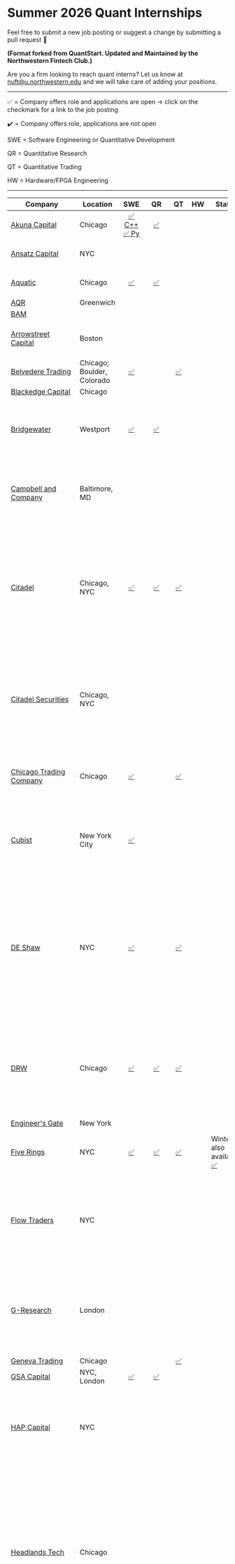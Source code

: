 # Summer 2026 Quant Internships

Feel free to submit a new job posting or suggest a change by submitting a pull request 🙏 <br />

**(Format forked from QuantStart. Updated and Maintained by the Northwestern Fintech Club.)**  <br />

Are you a firm looking to reach quant interns? Let us know at nuft@u.northwestern.edu and we will take care of adding your positions. 

------

✅  = Company offers role and applications are open → click on the checkmark for a link to the job posting

✔️ = Company offers role, applications are not open

SWE = Software Engineering or Quantitative Development

QR = Quantitative Research

QT = Quantitative Trading

HW = Hardware/FPGA Engineering

------

| Company| Location|SWE|QR|QT|HW|Status| Notes|
|-------------------------|-------------------------|:---------------------------------------------------------------------------------------------------------------------------------------------------:|:---------------------------------------------------------------------------------------------------------------------------------------------------:|:---------------------------------------------------------------------------------------------------------------------------------------------------:|:-------------------------------------------------------------------------------------------------------------------------------------------------:|--------------------------------------------------------------------|--------------------------------------------------------------------------------------------------------------------------------------------------------------------------------------------------------------------------------------------------------------------------------------------------|
| [Akuna Capital](https://akunacapital.com/careers#careers)|Chicago|[✅ C++](https://akunacapital.com/job-details?gh_jid=6996427)  [✅ Py](https://akunacapital.com/job-details?gh_jid=7055471)|[✅](https://akunacapital.com/job-details?gh_jid=7055793)|||||
| [Ansatz Capital](https://jobs.lever.co/ansatzcapital)|NYC||||||Very Small, Citadel Spinoff.|
| [Aquatic](https://boards.greenhouse.io/aquaticcapitalmanagement)|Chicago|[✅](https://job-boards.greenhouse.io/aquaticcapitalmanagement/jobs/7990895002)|[✅](https://job-boards.greenhouse.io/aquaticcapitalmanagement/jobs/7985726002)||||Very Small, Citadel Spinoff.|
| [AQR](https://careers.aqr.com/jobs/department/university-jobs#/)|Greenwich|||||||
| [BAM](https://bamfunds.force.com/s/)||||||||
| [Arrowstreet Capital](https://arrowstreetcapital.wd5.myworkdayjobs.com/en-US/Arrowstreet)|Boston||||||Fully Systematic. Very High PnL per head.|
| [Belvedere Trading](http://www.belvederetrading.com/jobs/)|Chicago; Boulder, Colorado|[✅](https://jobs.lever.co/belvederetrading/eddfd030-1b27-46db-9ef6-5b65e1e2484c)||[✅](https://jobs.lever.co/belvederetrading/ec52b73e-54b8-4f87-909d-a74cb288dc4d)||||
| [Blackedge Capital](https://boards.greenhouse.io/blackedgecapital)| Chicago|||||||
| [Bridgewater](https://www.bridgewater.com/working-at-bridgewater/job-openings)| Westport|[✅](https://job-boards.greenhouse.io/bridgewater89/jobs/7950099002)|[✅](https://job-boards.greenhouse.io/bridgewater89/jobs/7726966002)|||| Day Ralio's firm. Very unique culture and interviews. Very School Selective.|
| [Campbell and Company](https://workforcenow.adp.com/mascsr/default/mdf/recruitment/recruitment.html?cid=2de708e1-c847-43b1-bf0d-0bad30aca014&ccId=19000101_000001&type=MP&lang=en_US)| Baltimore, MD|||||| This small 60 employee multi-strat quant firm has an extremely collaborative culture.|
| [Citadel](https://www.citadel.com/careers/open-opportunities/students/internships/)| Chicago, NYC|[✅](https://www.citadelsecurities.com/careers/details/software-engineer-intern-us/)|[✅](https://www.citadelsecurities.com/careers/details/quantitative-research-analyst-intern-bs-ms-us/)|[✅](https://www.citadelsecurities.com/careers/details/quantitative-trading-intern-us/)||| The hedge fund side of Ken Griffin's Citadel. The quants are mostly on the Global Quantitative Strategies team (GQS). Citadel tends to be fairly school-selective.|
| [Citadel Securities](https://www.citadelsecurities.com/careers/students/internships/)|Chicago, NYC|||||| The market making arm of Citadel. The general perception is that the culture tends to be better at Citadel Securities vs Citadel LLC.|
| [Chicago Trading Company](https://www.chicagotrading.com/search#search-results) |Chicago|[✅](https://grnh.se/2f36ab9q5us)||[✅](https://grnh.se/28t263745us)|||Very trader led shop. Shares an office with Group One Trading.|
| [Cubist](https://careers.point72.com/?experience=internships)| New York City|[✅](https://careers.point72.com/CSJobDetail?jobName=quantitative-software-developer-intern&jobCode=CSS-0011537&location=New%20York&locale=English&retURL=/CSCareerSearch)||||| The quant arm of Steve Cohen's Point72 hedge fund. Pretty small and school selective.|
| [DE Shaw](https://www.deshaw.com/careers/internships)|NYC|[✅](https://www.deshaw.com/careers/software-developer-intern-new-york-summer-2026-5521)||[✅](https://www.deshaw.com/careers/proprietary-trading-intern-new-york-summer-2026-5379)|||Tends to be extremely school-selective, mostly recruiting from ivy leagues and similar. Generally considered a top destination for QRs, more so than other roles.|
| [DRW](https://drw.com/work-at-drw/category/campus/)|Chicago|[✅](https://www.drw.com/work-at-drw/listings/software-developer-intern-3157977)|[✅](https://www.drw.com/work-at-drw/listings/quantitative-research-intern-3151348)|[✅](https://www.drw.com/work-at-drw/listings/quantitative-trading-analyst-intern-3141981)||| Perception is that DRWers tend to have a good WLB but teams are usually siloed. Known for their PM type culture and relatively fluid roles.|
| [Engineer's Gate](https://www.eglp.com/)|New York| | | ||||
| [Five Rings](https://fiverings.com/careers)| NYC|[✅](https://job-boards.greenhouse.io/fiveringsllc/jobs/4806713008)|[✅](https://job-boards.greenhouse.io/fiveringsllc/jobs/4563183008)|[✅](https://job-boards.greenhouse.io/fiveringsllc/jobs/4613451008)||Winter also available. [✅](https://job-boards.greenhouse.io/fiveringsllc/jobs/4634686008)| Extremely school-selective - generally MIT only.|
| [Flow Traders](https://www.flowtraders.com/careers)|NYC|||||| Primary focus is on ETFs. Pay tends be lower than IMC and Optiver. One of the only publicly traded quant funds.|
| [G-Research](https://www.gresearch.co.uk/join-us/graduates/)| London|||||| Also hires people out of the US. Very focused on research with a lot of people working on cutting-edge Machine Learning.|
| [Geneva Trading](https://www.genevatrading.com/careers-open-positions/)| Chicago|||[✅](https://job-boards.greenhouse.io/genevatrading/jobs/4767553007)||||
| [GSA Capital](https://www.gsacapital.com/?section=careers&gh_src=)| NYC, London|[✅](https://boards.greenhouse.io/embed/job_app?for=gsacapital&token=8016008002)|[✅](https://boards.greenhouse.io/embed/job_app?for=gsacapital&token=8016006002)||||
| [HAP Capital](https://jobs.lever.co/hap-capital)|NYC||||||Another options market maker. Less known than (IMC, Optiver, ...) but well known in the OMM circle.|
| [Headlands Tech](https://www.headlandstech.com/careers/)| Chicago|||||| Founded by ex-Citadel people. Max Dama works here. Similarly to Ansatz, Aquatic, and Radix, a small firm that is willing to pay more than most competitors. Known to have a large focus on C++, both among QRs and SWEs.|
| [Hudson River Trading](https://www.hudsonrivertrading.com/careers/)|NYC|||||| The Algo Dev role at HRT is essentially Quantitative Research. HRT's culture seems to be pretty similar to JS and pay is similar too. HRT has a bigger focus on ML with their dedicated HRT AI Labs. Known for recruiting UG QRs, and for very collegial culture.|
| [IMC Trading](https://careers.imc.com/us/en/student-opportunities)|Chicago|[✅](https://www.imc.com/us/careers/jobs/4580810101/)|[✅](https://www.imc.com/us/careers/jobs/4580808101)|[✅](https://www.imc.com/us/careers/jobs/4580757101)||[ML Research also available](https://www.imc.com/us/careers/jobs/4608584101)| Known for a pretty chill, tech-like culture. They're a more systematic OMM.|
| [Jane Street](https://www.janestreet.com/join-jane-street/open-roles/?type=students-and-new-grads&location=new-york)| NYC|[✅](https://www.janestreet.com/join-jane-street/position/8040547002/)|[✅](https://www.janestreet.com/join-jane-street/position/7979031002/)|[✅](https://www.janestreet.com/join-jane-street/position/8047137002/)||| Founded by ex-SIG people. Tends to be more school-agnostic than other firms. General perception of JS is that it has a very comfortable and nerdy culture. Specializes in ETF market making, and uses OCAML as their primary programming language.|
| [Jump Trading](https://www.jumptrading.com/careers/?titleSearch=campus+intern)| Chicago|[✅](https://www.jumptrading.com/careers/7124769/)|[✅](https://www.jumptrading.com/careers/7026718/)|[✅](https://www.jumptrading.com/careers/6900970/)||| Fairly school-selective recruiting. Very engineering-focused with siloed teams. Known for being extremely fast at execution.|
| [Mako Trading](https://www.mako.com/opportunities)|London|||||||
| [Marshall Wace](https://www.mwam.com/join-us/internships/)|NYC|[✅ Tech](https://job-boards.greenhouse.io/mwinternshipprogram/jobs/8062751002)||||||
| [Maven Securities](https://www.mavensecurities.com/jobs/) | London |  |  |  |  |  | Founded by ex-optiver traders. |  |
| [Millenium](https://www.mlp.com/job-listings/) | NYC |[✅](https://campusjobs.mlp.com/careers?pid=755944533187)|[✅](https://campusjobs.mlp.com/careers?pid=755944544682)|  |  |  |  |  |
| [Old Mission](https://www.oldmissioncapital.com/careers/https://www.oldmissioncapital.com/careers/) | Chicago, NYC |  |  |  |  |  | Takes 4 total for a winter internship. Very trader led. Many good traders come here to carve their own path. |  |
| [Optiver](https://optiver.com/working-at-optiver/career-opportunities/?numberposts=10) | Chicago, Austin | ✅[CHI](https://optiver.com/working-at-optiver/career-opportunities/7973726002/) [AUS](https://optiver.com/working-at-optiver/career-opportunities/7973725002/) | ✅[CHI](https://optiver.com/working-at-optiver/career-opportunities/8033071002/) [AUS](https://optiver.com/working-at-optiver/career-opportunities/7967593002/) | [CHI](https://optiver.com/working-at-optiver/career-opportunities/7832160002/) |  |  | Tends to have the highest pay out of the three big dutch firms (IMC, Optiver, Flow Traders) due to their marble bonus system. |  |
| [PDT Partners](https://pdtpartners.com/careers) | NYC |  |  |  |  |  | Founded by Pete Muller, very collaborative and secretive culture similar to Rentech. Recruits college students for mainly SWE but some SWE/QR combo roles (dependent on team). Exclusively recruits PhD students for full-time QR roles. |  |
| [Peak6](https://peak6.com/careers/?l=&q=intern#jointheparty) | Chicago |  |  |  |  |  | The internships are geared towards women. The new grad roles are open to everyone. |  |
| [QuantLab](https://www.quantlab.com/careers) | Houston |  |  |  |  |  |  |  |
| [Radix Trading](https://radixtrading.co/) | Chicago | [✅](https://job-boards.greenhouse.io/radixuniversity/jobs/7842108002) |  |  |  |  | Founded by ex-Citadel people. Radix calls SWEs Quantitative Technologists. Extremely secretive. |  |
| Renaissance | Setauket- East Setauket |  |  |  |  |  | The legendary OG quant fund. They interview some normal people for SWE, but other roles tend to be extremely difficult. |  |
| [Schonfeld](https://www.schonfeld.com/careers/) | Miami |  |  |  |  |  |  |  |
| [Seven Eight](https://www.seveneightcapital.com/join-us) | NYC |  |  |  |  |  |  |  |
| [SIG](https://careers.sig.com/intern-openings) | Bala Cynwyd | [✅](https://careers.sig.com/job/9571/Software-Engineering-Internship-Summer-2026) | [✅](https://careers.sig.com/job/9306/Quantitative-Research-Internship-Master-s-Summer-2026) | [✅](https://careers.sig.com/job/9377/Quantitative-Trader-Internship-Summer-2026) |  |  | Has a huge poker culture. Fairly chill culture but pay tends to be on the lower side, especially for SWEs. Considered one of the best or the best firms for traders to start their career. |  |
| [Squarepoint](https://www.squarepoint-capital.com/careers) | NYC |  |  | [✅](https://www.squarepoint-capital.com/open-opportunities?id=243853) |  |  |  |  |
| [TGS](https://www.tgsmc.com/join-our-team/) | Irvine |  |  |  |  |  | Perception ranges anywhere from JS to RenTech tier. Extremely secretive - not much else is known. |  |
| [Tower Research](https://www.tower-research.com/open-positions) | NYC | [✅](https://tower-research.com/open-positions/?gh_jid=6790327) | [✅](https://tower-research.com/open-positions/?gh_jid=6626259) | [✅](https://tower-research.com/open-positions/?gh_jid=7062358) |  |  | Super clustered into teams - traders tend to be all in one trader-researchers, while devs focus on the platform and general technology. |  |
| [TransMarketGroup](https://www.transmarketgroup.com/careers) | Chicago, Puerto Rico | [✅](https://job-boards.greenhouse.io/transmarketgroup/jobs/4749906007?gh_jid=4749906007) |  | [✅](https://job-boards.greenhouse.io/transmarketgroup/jobs/4749915007?gh_jid=4749915007) |  |  | Extremely trader led. Also take interns in Puerto Rico. |  |
| [TrexQuant Investments LP](https://trexquant.com/careers) | Samford |  |  |  |  |  | Founded by Ex-Millennium people. Only research and developers, entirely algorithmic and automatic. |  |
| [Tudor Investment Group](https://job-boards.greenhouse.io/tudorgroup?t=0k73iy1) | NYC, Oakland, Singapore |  |  |  |  |  | Focused on macro trading and discretionary strategies. Known for its founder, Paul Tudor Jones, and its emphasis on research-driven approaches. Mix of quant and discretionary trading styles. Culture can vary by team. |  |
| [Two Sigma](https://careers.twosigma.com/careers/OpenRoles/?5086=%5B16718737,16718736%5D&5086_format=3149&listFilterMode=1&jobRecordsPerPage=10&) | NYC |  | [✅](https://careers.twosigma.com/careers/JobDetail/New-York-New-York-United-States-Quantitative-Researcher-Internship-2026-Summer/13257) |  |  |  | Founded by ex-DE-Shaw people. Collaborative and chill culture. The org is mostly composed of QRs and SWEs. |  |
| [Valkyrie Trading](https://www.valkyrietrading.com/careers/) | Chicago |  |  |  |  |  |  |  |
| [Vatic Labs](http://www.vaticinvestments.com/careers/) | NYC |  |  |  |  |  | Founded by ex-Jump people. Focus on ML. |  |
| [Virtu Financial](https://www.virtu.com/careers/) | NYC, Austin | [✅](https://job-boards.greenhouse.io/virtu/jobs/7848570002) |  | [✅](https://job-boards.greenhouse.io/virtu/jobs/7848562002) |  |  | Known for being very HFT MM heavy. |  |
| [Voleon](https://voleon.com/jobs/) | Berkeley |  |  |  |  |  | Specializes in Machine Learning and recruits college students for SWE roles but primarily recruits PhD students for research roles. |  |
| [Voloridge](https://www.voloridge.com/join-our-team) | Jupiter, Florida | [✅](https://voloridge-investment-management.hiringthing.com/job/889648/research-software-engineer-intern-2026) | [✅](https://voloridge-investment-management.hiringthing.com/job/889639/quantitative-research-intern-2026) |  |  |  |  |  |
| [Wolverine](https://www.wolve.com/open-positions#lever-jobs-container) | Chicago |  |  |  |  |  | Generally a floor trader style firm. |  |
| [WorldQuant](https://www.worldquant.com/career-listing/) | NYC |  |  |  |  |  |  |  |
| [XTX Markets](https://www.xtxmarkets.com/career/internships-finance-risk-core-engineering/) | London |  |  |  |  |  | Branched out of GSA capital. Specializes in cutting edge machine learning applied to MM. |  |
